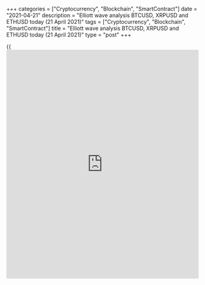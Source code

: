 +++
categories = ["Cryptocurrency", "Blockchain", "SmartContract"]
date = "2021-04-21"
description = "Elliott wave analysis BTCUSD, XRPUSD and ETHUSD today (21 April 2021)"
tags = ["Cryptocurrency", "Blockchain", "SmartContract"]
title = "Elliott wave analysis BTCUSD, XRPUSD and ETHUSD today (21 April 2021)"
type = "post"
+++

{{<iframe id="large-banner" src="https://www.bounty.group/#slide=16.0" width="100%" height="600" scrolling="no" style="border: 0px solid rgb(216, 221, 230); border-radius: 3px;">}}

2021-04-21

2021-04-21

Short-term forecast for BTCUSD, XRPUSD and ETHUSD 21.04.2021Roman Onegin

I welcome my readers!

I have prepared a short-term cryptocurrency forecast based on Elliott
wave analysis of Bitcoin, Ripple, and Ethereum. I offer entry signals to
trade each cryptocurrency.

All three cryptocurrencies covered in the article are forming zigzag-
shaped patterns. Let us study each cryptocurrency in more detail.

The article covers the following subjects:

## Elliott wave Bitcoin analysis

The BTCUSD market continues forming a downward double zigzag W-X-Y. The
first wave W has completed as a bearish triple zigzag. There is now
unfolding the upward linking wave X, which looks like a double zigzag.
The sub-waves [W] and [X] have finished now, and wave [Y] has just
started developing. The price should be following the zigzag-shaped
pattern composed of the sub-waves (A)-(B)-(C), as it is outlined in the
chart. Wave X should finish at a level of 61200.00.

### Trading plan for [BTCUSD][1] today:

Buy 56004.50, TP 61200.00

* * *

## Elliott wave Ripple analysis

The XRPUSD market is forming the corrective down wave [2], which could
complete as a standard zigzag. Wave (A) must have finished as a leading
diagonal. Next, the market turned up and started rising in the double
zigzag (B). There is unfolding the initial part of the Y wave, which is
a bullish zigzag [A]-[B]-[C]. The Y wave could end at a level of 1.770.
An approximate trajectory of the Ripple future price movement is
outlined in the chart.

### Trading plan for [XRPUSD][2] today:

Buy 1.441, TP 1.770

* * *

## Elliott wave Ethereum analysis

The ETHUSD market, like other major cryptocurrencies, is forming a
descending zigzag-shaped pattern. There is developing the double zigzag
(W)-(X)-(Y). The first motive wave (W) has finished, as well as the
first two sub-waves of the linking wave (X), which is unfolding as a
double zigzag W-X-Y. The bullish impulse wave [A] has completed within
the final wave Y. The price could go down a little in the corrective
wave [B] in the near future. Next, the market will resume growing in the
[C] impulse to a level of 2400.00.

### Trading plan for [ETHUSD][3] **** today:

Buy 2320.12, TP 2400.00

* * *

P.S. Did you like my article? Share it in social networks: it will be
the best “thank you" :)

Ask me questions and comment below. I’ll be glad to answer your
questions and give necessary explanations.

 **Useful links:**

  * I recommend trying to trade with a reliable broker [here][4]. The system allows you to trade by yourself or copy successful traders from all across the globe.
  * Use my promo-code BLOG for getting deposit bonus 50% on LiteForex platform. Just enter this code in the appropriate field while [depositing][5] your trading account.
  * Telegram chat for traders: <t.me/liteforexengchat>. We are sharing the signals and trading experience
  * Telegram channel with high-quality analytics, Forex reviews, training articles, and other useful things for traders <t.me/liteforex>



## Price chart of BTCUSD in real time mode

The content of this article reflects the author’s opinion and does not
necessarily reflect the official position of LiteForex. The material
published on this page is provided for informational purposes only and
should not be considered as the provision of investment advice for the
purposes of Directive 2004/39/EC.

Rate this article:

{{value}}

( {{count}} {{title}} )

   1. my.liteforex.com/trading/chart?symbol=BTCUSD
   2. my.liteforex.com/trading/chart?symbol=XRPUSD
   3. my.liteforex.com/trading/chart?symbol=ETHUSD
   4. my.liteforex.com/?category=analysts-opinions&slug=short-term-forecast-for-[BTC](https://www.playgroundfx.com/blog/who-is-the-creator-of-bitcoin/)usd-xrpusd-and-ethusd-21042021&openPopup=%2Fregistration%2Fpopup&utm_source=blog&utm_medium=article&utm_campaign=bonus
   5. my.liteforex.com/deposit/?category=analysts-opinions&slug=short-term-forecast-for-[BTC](https://www.playgroundfx.com/blog/who-is-the-creator-of-bitcoin/)usd-xrpusd-and-ethusd-21042021&promo_code=BLOG&utm_source=blog&utm_medium=article&utm_campaign=bonus